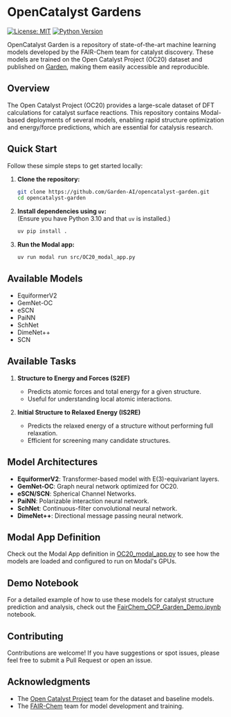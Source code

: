 # OpenCatalyst Gardens

[![License: MIT](https://img.shields.io/badge/License-MIT-yellow.svg)](LICENSE)
[![Python Version](https://img.shields.io/badge/Python-3.10-blue)](https://www.python.org/)

OpenCatalyst Garden is a repository of state-of-the-art machine learning models developed by the FAIR-Chem team for catalyst discovery. These models are trained on the Open Catalyst Project (OC20) dataset and published  on [Garden](https://thegardens.ai), making them easily accessible and reproducible.

## Overview

The Open Catalyst Project (OC20) provides a large-scale dataset of DFT calculations for catalyst surface reactions. This repository contains Modal-based deployments of several models, enabling rapid structure optimization and energy/force predictions, which are essential for catalysis research.

## Quick Start

Follow these simple steps to get started locally:

1. **Clone the repository:**
   ```bash
   git clone https://github.com/Garden-AI/opencatalyst-garden.git
   cd opencatalyst-garden
   ```

2. **Install dependencies using `uv`:**  
   (Ensure you have Python 3.10 and that `uv` is installed.)
   ```bash
   uv pip install .
   ```

3. **Run the Modal app:**
   ```bash
   uv run modal run src/OC20_modal_app.py
   ```

## Available Models

- EquiformerV2
- GemNet-OC
- eSCN
- PaiNN
- SchNet
- DimeNet++
- SCN

## Available Tasks

1. **Structure to Energy and Forces (S2EF)**
   - Predicts atomic forces and total energy for a given structure.
   - Useful for understanding local atomic interactions.

2. **Initial Structure to Relaxed Energy (IS2RE)**
   - Predicts the relaxed energy of a structure without performing full relaxation.
   - Efficient for screening many candidate structures.

## Model Architectures

- **EquiformerV2**: Transformer-based model with E(3)-equivariant layers.
- **GemNet-OC**: Graph neural network optimized for OC20.
- **eSCN/SCN**: Spherical Channel Networks.
- **PaiNN**: Polarizable interaction neural network.
- **SchNet**: Continuous-filter convolutional neural network.
- **DimeNet++**: Directional message passing neural network.


## Modal App Definition

Check out the Modal App definition in [OC20_modal_app.py](src/OC20_modal_app.py) to see how the models
are loaded and configured to run on Modal's GPUs.


## Demo Notebook

For a detailed example of how to use these models for catalyst structure prediction and analysis, check out the [FairChem_OCP_Garden_Demo.ipynb](FairChem_OCP_Garden_Demo.ipynb) notebook.

## Contributing

Contributions are welcome! If you have suggestions or spot issues, please feel free to submit a Pull Request or open an issue.

## Acknowledgments

- The [Open Catalyst Project](https://opencatalystproject.org) team for the dataset and baseline models.
- The [FAIR-Chem](https://fair-chem.github.io/) team for model development and training.
